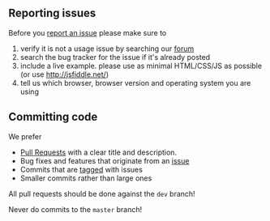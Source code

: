 ## Reporting issues

Before you [report an issue](https://github.com/flowplayer/flowplayer/issues/) please make sure to

1. verify it is not a usage issue by searching our [forum](https://flowplayer.com/forum/)
2. search the bug tracker for the issue if it's already posted
3. include a live example. please use as minimal HTML/CSS/JS as possible (or use http://jsfiddle.net/)
4. tell us which browser, browser version and operating system you are using

## Committing code

We prefer

- [Pull Requests](http://help.github.com/send-pull-requests/) with a clear title and description.
- Bug fixes and features that originate from an [issue](https://github.com/flowplayer/flowplayer/issues/)
- Commits that are [tagged](https://github.com/blog/831-issues-2-0-the-next-generation) with issues
- Smaller commits rather than large ones

All pull requests should be done against the `dev` branch!

Never do commits to the `master` branch!


